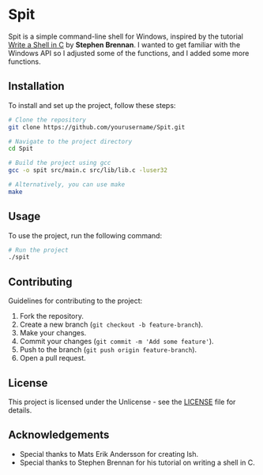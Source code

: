 # Spit

Spit is a simple command-line shell for Windows, inspired by the tutorial [Write a Shell in C](https://brennan.io/2015/01/16/write-a-shell-in-c/) by **Stephen Brennan**. I wanted to get familiar with the Windows API so I adjusted some of the functions, and I added some more functions.

## Installation

To install and set up the project, follow these steps:

```bash
# Clone the repository
git clone https://github.com/yourusername/Spit.git

# Navigate to the project directory
cd Spit

# Build the project using gcc
gcc -o spit src/main.c src/lib/lib.c -luser32

# Alternatively, you can use make
make
```

## Usage

To use the project, run the following command:

```bash
# Run the project
./spit
```

## Contributing

Guidelines for contributing to the project:

1. Fork the repository.
2. Create a new branch (`git checkout -b feature-branch`).
3. Make your changes.
4. Commit your changes (`git commit -m 'Add some feature'`).
5. Push to the branch (`git push origin feature-branch`).
6. Open a pull request.

## License

This project is licensed under the Unlicense - see the [LICENSE](LICENSE) file for details.

## Acknowledgements

- Special thanks to Mats Erik Andersson for creating lsh.
- Special thanks to Stephen Brennan for his tutorial on writing a shell in C.